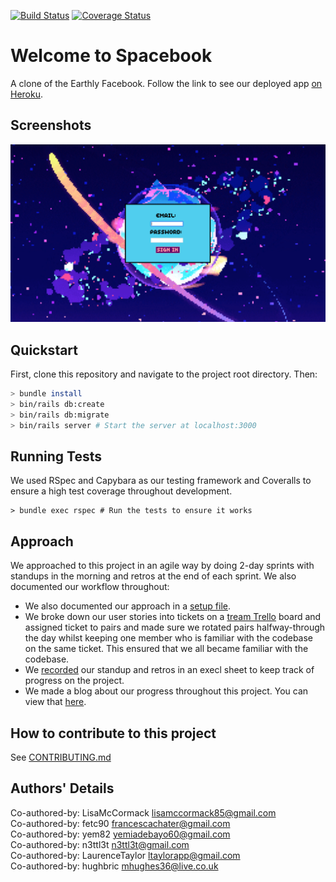 [![Build Status](https://travis-ci.org/fetc90/acebook-Spacebook.svg?branch=master)](https://travis-ci.org/fetc90/acebook-Spacebook)
[![Coverage Status](https://coveralls.io/repos/github/fetc90/acebook-Spacebook/badge.svg?branch=master)](https://coveralls.io/github/fetc90/acebook-Spacebook/?branch=master)

# Welcome to Spacebook

A clone of the Earthly Facebook. Follow the link to see our deployed app [on Heroku](https://acebook-spacebook.herokuapp.com/).


## Screenshots

![sign-in-page](./app/assets/images/sign-up.png)

## Quickstart

First, clone this repository and navigate to the project root directory. Then:

```bash
> bundle install
> bin/rails db:create
> bin/rails db:migrate
> bin/rails server # Start the server at localhost:3000
```
## Running Tests

We used RSpec and Capybara as our testing framework and Coveralls to ensure a high test coverage throughout development.
```
> bundle exec rspec # Run the tests to ensure it works
```


## Approach

We approached to this project in an agile way by doing 2-day sprints with standups in the morning and retros at the end of each sprint. We also documented our workflow throughout:
- We also documented our approach in a [setup file](APPROACH.md).
- We broke down our user stories into tickets on a [tream Trello](https://trello.com/b/qyOCSER0/acebook-spacebook) board and assigned ticket to pairs and made sure we rotated pairs halfway-through the day whilst keeping one member who is familiar with the codebase on the same ticket. This ensured that we all became familiar with the codebase.
- We [recorded](https://docs.google.com/spreadsheets/d/1qxLmJjrPnSIZuI13EKJS4rV3SMt9_AptxTFiOTG-7GU/edit?usp=sharing) our standup and retros in an execl sheet to keep track of progress on the project.
- We made a blog about our progress throughout this project. You can view that [here](https://medium.com/@spacebook3000).

## How to contribute to this project
See [CONTRIBUTING.md](CONTRIBUTING.md)

## Authors' Details

Co-authored-by: LisaMcCormack <lisamccormack85@gmail.com>  
Co-authored-by: fetc90 <francescachater@gmail.com>  
Co-authored-by: yem82 <yemiadebayo60@gmail.com>  
Co-authored-by: n3ttl3t <n3ttl3t@gmail.com>  
Co-authored-by: LaurenceTaylor <ltaylorapp@gmail.com>  
Co-authored-by: hughbric <mhughes36@live.co.uk>  
